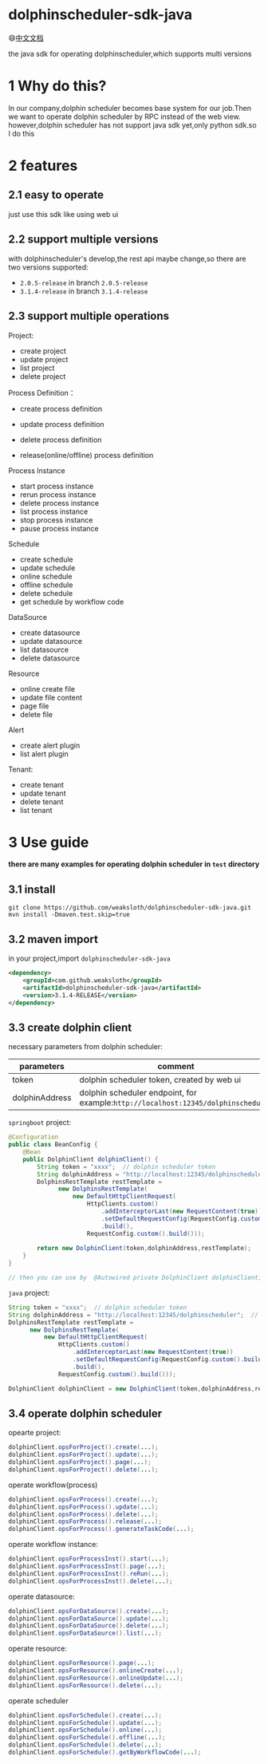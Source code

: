 # dolphinscheduler-sdk-java

😄[中文文档](README_zh.md)

the java sdk for operating dolphinscheduler,which supports multi versions

# 1 Why do this?
In our company,dolphin scheduler becomes base system for our job.Then we want to operate dolphin scheduler by RPC instead of the web view.
however,dolphin scheduler has not support java sdk yet,only python sdk.so I do this



# 2 features
##  2.1 easy to operate
just use this sdk like using web ui


## 2.2 support multiple versions

with dolphinscheduler's develop,the rest api maybe change,so there are two versions supported:

* `2.0.5-release` in branch `2.0.5-release`
* `3.1.4-release` in branch `3.1.4-release`

## 2.3 support multiple operations

Project:

* create project
* update project
* list project
* delete project



Process Definition：

* create process definition

* update process definition

* delete process definition

* release(online/offline) process definition

  

Process Instance

* start process instance
* rerun process instance
* delete process instance
* list process instance
* stop process instance
* pause process instance



Schedule

* create schedule
* update schedule
* online schedule
* offline schedule
* delete schedule
* get schedule by workflow code



DataSource

* create datasource
* update datasource
* list datasource
* delete datasource



Resource

* online create file
* update file content
* page file
* delete file




Alert

* create alert plugin
* list alert plugin



Tenant:

* create tenant
* update tenant
* delete tenant
* list tenant


# 3 Use guide

**there are many examples for operating dolphin scheduler in `test` directory**



## 3.1 install

```shell
git clone https://github.com/weaksloth/dolphinscheduler-sdk-java.git
mvn install -Dmaven.test.skip=true 
```



## 3.2 maven import

in your project,import `dolphinscheduler-sdk-java`

```xml
<dependency>
    <groupId>com.github.weaksloth</groupId>
    <artifactId>dolphinscheduler-sdk-java</artifactId>
    <version>3.1.4-RELEASE</version>
</dependency>
```



## 3.3 create dolphin client

necessary parameters from dolphin scheduler:

| parameters     | comment                                                      |
| -------------- | ------------------------------------------------------------ |
| token          | dolphin scheduler token, created by web ui                   |
| dolphinAddress | dolphin scheduler endpoint, for example:`http://localhost:12345/dolphinscheduler` |



`springboot` project:

```java
@Configuration
public class BeanConfig {
    @Bean
    public DolphinClient dolphinClient() {
        String token = "xxxx";	// dolphin scheduler token
        String dolphinAddress = "http://localhost:12345/dolphinscheduler";  // dolphin scheduler address
        DolphinsRestTemplate restTemplate =
              new DolphinsRestTemplate(
                  new DefaultHttpClientRequest(
                      HttpClients.custom()
                          .addInterceptorLast(new RequestContent(true))
                          .setDefaultRequestConfig(RequestConfig.custom().build())
                          .build(),
                      RequestConfig.custom().build()));	
        
        return new DolphinClient(token,dolphinAddress,restTemplate);
    }
} 

// then you can use by  @Autowired private DolphinClient dolphinClient;
```



`java` project:

```java
String token = "xxxx";	// dolphin scheduler token
String dolphinAddress = "http://localhost:12345/dolphinscheduler";  // dolphin scheduler address
DolphinsRestTemplate restTemplate =
      new DolphinsRestTemplate(
          new DefaultHttpClientRequest(
              HttpClients.custom()
                  .addInterceptorLast(new RequestContent(true))
                  .setDefaultRequestConfig(RequestConfig.custom().build())
                  .build(),
              RequestConfig.custom().build()));	

DolphinClient dolphinClient = new DolphinClient(token,dolphinAddress,restTemplate);
```



## 3.4 operate dolphin scheduler

opearte project:

```java
dolphinClient.opsForProject().create(...);
dolphinClient.opsForProject().update(...);
dolphinClient.opsForProject().page(...);
dolphinClient.opsForProject().delete(...);
```



operate workflow(process)

```java
dolphinClient.opsForProcess().create(...);
dolphinClient.opsForProcess().update(...);
dolphinClient.opsForProcess().delete(...);
dolphinClient.opsForProcess().release(...);
dolphinClient.opsForProcess().generateTaskCode(...);
```



operate workflow instance:

```java
dolphinClient.opsForProcessInst().start(...);
dolphinClient.opsForProcessInst().page(...);
dolphinClient.opsForProcessInst().reRun(...);
dolphinClient.opsForProcessInst().delete(...);
```



operate datasource:

```java
dolphinClient.opsForDataSource().create(...);
dolphinClient.opsForDataSource().update(...);
dolphinClient.opsForDataSource().delete(...);
dolphinClient.opsForDataSource().list(...);
```



operate resource:

```java
dolphinClient.opsForResource().page(...);
dolphinClient.opsForResource().onlineCreate(...);
dolphinClient.opsForResource().onlineUpdate(...);
dolphinClient.opsForResource().delete(...);
```



operate scheduler

```java
dolphinClient.opsForSchedule().create(...);
dolphinClient.opsForSchedule().update(...);
dolphinClient.opsForSchedule().online(...);
dolphinClient.opsForSchedule().offline(...);
dolphinClient.opsForSchedule().delete(...);
dolphinClient.opsForSchedule().getByWorkflowCode(...);
```
